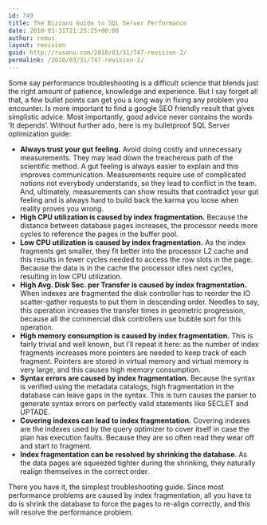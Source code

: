 ```yaml
---
id: 749
title: The Bizzaro Guide to SQL Server Performance
date: 2010-03-31T21:25:25+00:00
author: remus
layout: revision
guid: http://rusanu.com/2010/03/31/747-revision-2/
permalink: /2010/03/31/747-revision-2/
---
```

Some say performance troubleshooting is a difficult science that blends just the right amount of patience, knowledge and experience. But I say forget all that, a few bullet points can get you a long way in fixing any problem you encounter. Is more important to find a google SEO friendly result that gives simplistic advice. Most importantly, good advice never contains the words &#8216;It depends&#8217;. Without further ado, here is my bulletproof SQL Server optimization guide:

  * **Always trust your gut feeling.** Avoid doing costly and unnecessary measurements. They may lead down the treacherous path of the scientific method. A gut feeling is always easier to explain and this improves communication. Measurements require use of complicated notions not everybody understands, so they lead to conflict in the team. And, ultimately, measurements can show results that contradict your gut feeling and is always hard to build back the karma you loose when reality proves you wrong.
  * **High CPU utilization is caused by index fragmentation.** Because the distance between database pages increases, the processor needs more cycles to reference the pages in the buffer pool.
  * **Low CPU utilization is caused by index fragmentation.** As the index fragments get smaller, they fit better into the processor L2 cache and this results in fewer cycles needed to access the row slots in the page. Because the data is in the cache the processor idles next cycles, resulting in low CPU utilization.
  * **High Avg. Disk Sec. per Transfer is caused by index fragmentation.** When indexes are fragmented the disk controller has to reorder the IO scatter-gather requests to put them in descending order. Needles to say, this operation increases the transfer times in geometric progression, because all the commercial disk controllers use bubble sort for this operation.
  * **High memory consumption is caused by index fragmentation.** This is fairly trivial and well known, but I&#8217;ll repeat it here: as the number of index fragments increases more pointers are needed to keep track of each fragment. Pointers are stored in virtual memory and virtual memory is very large, and this causes high memory consumption.
  * **Syntax errors are caused by index fragmentation.** Because the syntax is verified using the metadata catalogs, high fragmentation in the database can leave gaps in the syntax. This is turn causes the parser to generate syntax errors on perfectly valid statements like SECLET and UPTADE.
  * **Covering indexes can lead to index fragmentation.** Covering indexes are the indexes used by the query optimizer to cover itself in case the plan has execution faults. Because they are so often read they wear off and start to fragment.
  * **Index fragmentation can be resolved by shrinking the database**. As the data pages are squeezed tighter during the shrinking, they naturally realign themselves in the correct order.

There you have it, the simplest troubleshooting guide. Since most performance problems are caused by index fragmentation, all you have to do is shrink the database to force the pages to re-align correctly, and this will resolve the performance problem.